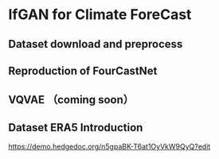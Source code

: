 # IfGAN for Climate ForeCast
## Dataset download and preprocess
## Reproduction of FourCastNet
## VQVAE （coming soon）

## Dataset ERA5 Introduction
https://demo.hedgedoc.org/n5gpaBK-T6at1OyVkW9QyQ?edit
